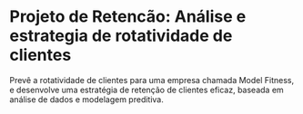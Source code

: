 # Projeto de Retencão: Análise e estrategia de rotatividade de clientes
Prevê a rotatividade de clientes para uma empresa chamada Model Fitness, e desenvolve uma estratégia de retenção de clientes eficaz, baseada em análise de dados e modelagem preditiva.
